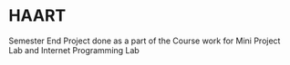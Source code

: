 # HAART

Semester End Project done as a part of the Course work for Mini Project Lab and Internet Programming Lab
